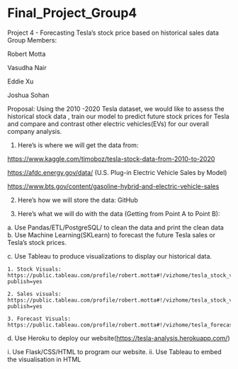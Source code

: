 # Final_Project_Group4
Project 4 - Forecasting Tesla’s stock price based on historical sales data
Group Members:

Robert Motta

Vasudha Nair

Eddie Xu

Joshua Sohan

Proposal:
Using the 2010 -2020 Tesla dataset, we would like to assess the historical stock data , train our model to predict future stock prices for Tesla and compare and contrast other electric vehicles(EVs) for our overall company analysis.

1. Here’s is where we will get the data from:

https://www.kaggle.com/timoboz/tesla-stock-data-from-2010-to-2020

https://afdc.energy.gov/data/ (U.S. Plug-in Electric Vehicle Sales by Model)

https://www.bts.gov/content/gasoline-hybrid-and-electric-vehicle-sales

2. Here’s how we will store the data:
GitHub

3. Here’s what we will do with the data (Getting from Point A to Point B):

a. Use Pandas/ETL/PostgreSQL/ to clean the data and print the clean data
b. Use Machine Learning(SKLearn) to forecast the future Tesla sales or Tesla’s stock prices.

c. Use Tableau to produce visualizations to display our historical data.

    1. Stock Visuals: https://public.tableau.com/profile/robert.motta#!/vizhome/tesla_stock_viz/TeslaStockData?publish=yes

    2. Sales visuals: https://public.tableau.com/profile/robert.motta#!/vizhome/tesla_stock_viz/TeslaStockData?publish=yes

    3. Forecast Visuals: https://public.tableau.com/profile/robert.motta#!/vizhome/tesla_forecast/StockForecast


d. Use Heroku to deploy our website(https://tesla-analysis.herokuapp.com/)

i. Use Flask/CSS/HTML to program our website.
ii. Use Tableau to embed the visualisation in HTML

